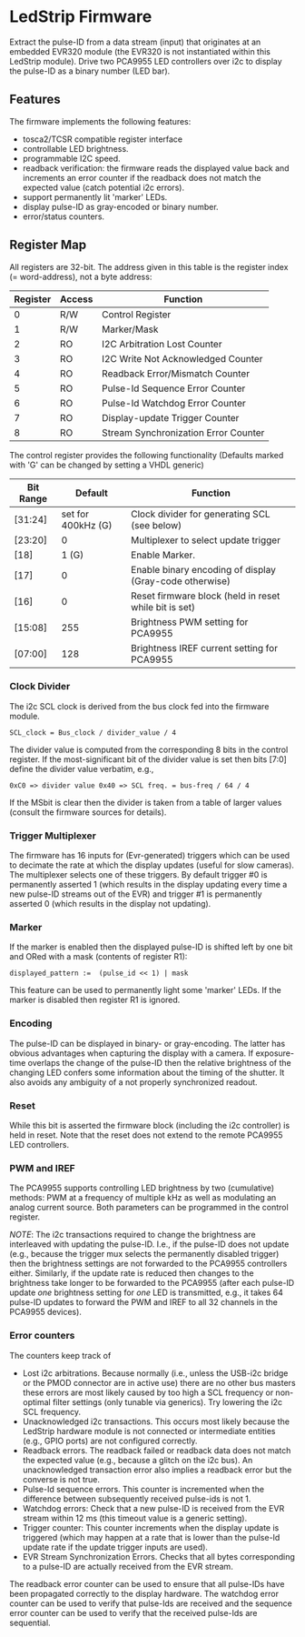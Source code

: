 # LedStrip Firmware

Extract the pulse-ID from a data stream (input) that 
originates at an embedded EVR320 module (the EVR320
is not instantiated within this LedStrip module).
Drive two PCA9955 LED controllers over i2c to display
the pulse-ID as a binary number (LED bar).

## Features

The firmware implements the following features:

 - tosca2/TCSR compatible register interface
 - controllable LED brightness.
 - programmable I2C speed.
 - readback verification: the firmware reads the displayed
   value back and increments an error counter if the readback
   does not match the expected value (catch potential i2c errors).
 - support permanently lit 'marker' LEDs.
 - display pulse-ID as gray-encoded or binary number.
 - error/status counters.

## Register Map

All registers are 32-bit. The address given in this table is
the register index (= word-address), not a byte address:

| Register   | Access | Function                             |
|------------|--------|--------------------------------------|
|  0         | R/W    | Control Register                     |
|  1         | R/W    | Marker/Mask                          |
|  2         | RO     | I2C Arbitration Lost Counter         |
|  3         | RO     | I2C Write Not Acknowledged Counter   |
|  4         | RO     | Readback Error/Mismatch Counter      |
|  5         | RO     | Pulse-Id Sequence Error Counter      |
|  6         | RO     | Pulse-Id Watchdog Error Counter      |
|  7         | RO     | Display-update Trigger Counter       |
|  8         | RO     | Stream Synchronization Error Counter |

The control register provides the following functionality
(Defaults marked with 'G' can be changed by setting a VHDL generic)

| Bit Range| Default           | Function                                               |
|----------|-------------------|--------------------------------------------------------|
| [31:24]  | set for 400kHz (G)| Clock divider for generating SCL (see below)           |
| [23:20]  | 0                 | Multiplexer to select update trigger                   |
| [18]     | 1 (G)             | Enable Marker.                                         |
| [17]     | 0                 | Enable binary encoding of display (Gray-code otherwise)|
| [16]     | 0                 | Reset firmware block (held in reset while bit is set)  |
| [15:08]  | 255               | Brightness PWM setting for PCA9955                     |
| [07:00]  | 128               | Brightness IREF current setting for PCA9955            |

### Clock Divider
The i2c SCL clock is derived from the bus clock fed into the firmware module.

    SCL_clock = Bus_clock / divider_value / 4

The divider value is computed from the corresponding 8 bits in the control register.
If the most-significant bit of the divider value is set then bits [7:0] define the
divider value verbatim, e.g.,

    0xC0 => divider value 0x40 => SCL freq. = bus-freq / 64 / 4

If the MSbit is clear then the divider is taken from a table of larger values (consult
the firmware sources for details).

### Trigger Multiplexer
The firmware has 16 inputs for (Evr-generated) triggers which can be used to decimate
the rate at which the display updates (useful for slow cameras). The multiplexer selects
one of these triggers. By default trigger #0 is permanently asserted 1 (which results in
the display updating every time a new pulse-ID streams out of the EVR) and trigger #1 is
permanently asserted 0 (which results in the display not updating).

### Marker
If the marker is enabled then the displayed pulse-ID is shifted left by one bit and ORed
with a mask (contents of register R1):

    displayed_pattern :=  (pulse_id << 1) | mask

This feature can be used to permanently light some 'marker' LEDs. If the marker is disabled
then register R1 is ignored.

### Encoding
The pulse-ID can be displayed in binary- or gray-encoding. The latter has obvious advantages
when capturing the display with a camera. If exposure-time overlaps the change of the pulse-ID
then the relative brightness of the changing LED confers some information about the timing of
the shutter. It also avoids any ambiguity of a not properly synchronized readout.

### Reset
While this bit is asserted the firmware block (including the i2c controller) is held in reset.
Note that the reset does not extend to the remote PCA9955 LED controllers.

### PWM and IREF
The PCA9955 supports controlling LED brightness by two (cumulative) methods: PWM at a frequency
of multiple kHz as well as modulating an analog current source. Both parameters can be programmed
in the control register.

*NOTE*: The i2c transactions required to change the brightness are interleaved with updating
        the pulse-ID.  I.e., if the pulse-ID does not update (e.g., because the trigger mux
        selects the permanently disabled trigger) then the brightness settings are not forwarded
        to the PCA9955 controllers either. Similarly, if the update rate is reduced then changes
        to the brightness take longer to be forwarded to the PCA9955 (after each pulse-ID update
        *one* brightness setting for *one* LED is transmitted, e.g., it takes 64 pulse-ID updates
        to forward the PWM and IREF to all 32 channels in the PCA9955 devices).

### Error counters
The counters keep track of

 - Lost i2c arbitrations. Because normally (i.e., unless the USB-i2c bridge or the PMOD connector
   are in active use) there are no other bus masters these errors are most likely caused by too
   high a SCL frequency or non-optimal filter settings (only tunable via generics). Try lowering
   the i2c SCL frequency.
 - Unacknowledged i2c transactions. This occurs most likely because the LedStrip hardware module
   is not connected or intermediate entities (e.g., GPIO ports) are not configured correctly.
 - Readback errors. The readback failed or readback data does not match the expected value (e.g.,
   because a glitch on the i2c bus). An unacknowledged transaction error also implies a readback
   error but the converse is not true.
 - Pulse-Id sequence errors. This counter is incremented when the difference between
   subsequently received pulse-ids is not 1.
 - Watchdog errors: Check that a new pulse-ID is received from the EVR stream within 12 ms
   (this timeout value is a generic setting).
 - Trigger counter: This counter increments when the display update is triggered (which
   may happen at a rate that is lower than the pulse-Id update rate if the update trigger
   inputs are used).
 - EVR Stream Synchronization Errors. Checks that all bytes corresponding to a pulse-ID are
   actually received from the EVR stream. 

The readback error counter can be used to ensure that all pulse-IDs have been propagated
correctly to the display hardware. The watchdog error counter can be used to verify that
pulse-Ids are received and the sequence error counter can be used to verify that the
received pulse-Ids are sequential.
